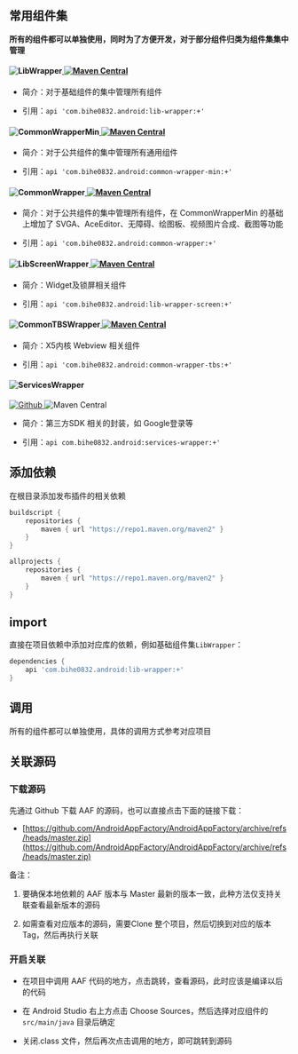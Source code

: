 ## 常用组件集

**所有的组件都可以单独使用，同时为了方便开发，对于部分组件归类为组件集集中管理** 

#### ![LibWrapper](https://img.shields.io/badge/AndroidAppFactory-LibWrapper-brightgreen)[ ![Maven Central](https://img.shields.io/maven-central/v/com.bihe0832.android/lib-wrapper) ](https://search.maven.org/artifact/com.bihe0832.android/lib-wrapper)


- 简介：对于基础组件的集中管理所有组件

- 引用：`api 'com.bihe0832.android:lib-wrapper:+'`

#### ![CommonWrapperMin](https://img.shields.io/badge/AndroidAppFactory-CommonWrapperMin-brightgreen)[ ![Maven Central](https://img.shields.io/maven-central/v/com.bihe0832.android/common-wrapper-min) ](https://search.maven.org/artifact/com.bihe0832.android/common-wrapper-min)

- 简介：对于公共组件的集中管理所有通用组件

- 引用：`api 'com.bihe0832.android:common-wrapper-min:+'`

    
#### ![CommonWrapper](https://img.shields.io/badge/AndroidAppFactory-CommonWrapper-brightgreen)[ ![Maven Central](https://img.shields.io/maven-central/v/com.bihe0832.android/common-wrapper) ](https://search.maven.org/artifact/com.bihe0832.android/common-wrapper)

- 简介：对于公共组件的集中管理所有组件，在 CommonWrapperMin 的基础上增加了 SVGA、AceEditor、无障碍、绘图板、视频图片合成、截图等功能

- 引用：`api 'com.bihe0832.android:common-wrapper:+'`


#### ![LibScreenWrapper](https://img.shields.io/badge/AndroidAppFactory-LibScreenWrapper-brightgreen)[ ![Maven Central](https://img.shields.io/maven-central/v/com.bihe0832.android/lib-wrapper-screen) ](https://search.maven.org/artifact/com.bihe0832.android/lib-wrapper-screen)


- 简介：Widget及锁屏相关组件

- 引用：`api 'com.bihe0832.android:lib-wrapper-screen:+'`

#### ![CommonTBSWrapper](https://img.shields.io/badge/AndroidAppFactory-CommonTBSWrapper-brightgreen)[ ![Maven Central](https://img.shields.io/maven-central/v/com.bihe0832.android/common-wrapper-tbs) ](https://search.maven.org/artifact/com.bihe0832.android/common-wrapper-tbs)


- 简介：X5内核 Webview 相关组件

- 引用：`api 'com.bihe0832.android:common-wrapper-tbs:+'`

#### ![ServicesWrapper](https://img.shields.io/badge/AndroidAppFactory-ServicesWrapper-brightgreen)
[ ![Github](https://img.shields.io/badge/Github-ServicesWrapper-brightgreen?style=social) ](https://github.com/bihe0832/AndroidAppFactory/tree/master/ServicesWrapper)
![Maven Central](https://img.shields.io/maven-central/v/com.bihe0832.android/services-wrapper)

- 简介：第三方SDK 相关的封装，如 Google登录等 

- 引用：`api com.bihe0832.android:services-wrapper:+'`


## 添加依赖

在根目录添加发布插件的相关依赖
```groovy
buildscript {  
    repositories {  
        maven { url "https://repo1.maven.org/maven2" }
    }  
}   

allprojects {  
    repositories {  
        maven { url "https://repo1.maven.org/maven2" }
    }  
}
```  

## import

直接在项目依赖中添加对应库的依赖，例如基础组件集`LibWrapper`：

```groovy
dependencies {
    api 'com.bihe0832.android:lib-wrapper:+'
}
```

## 调用

所有的组件都可以单独使用，具体的调用方式参考对应项目

## 关联源码

### 下载源码

先通过 Github 下载 AAF 的源码，也可以直接点击下面的链接下载：

- [https://github.com/AndroidAppFactory/AndroidAppFactory/archive/refs/heads/master.zip](https://github.com/AndroidAppFactory/AndroidAppFactory/archive/refs/heads/master.zip)

备注：

1. 要确保本地依赖的 AAF 版本与 Master 最新的版本一致，此种方法仅支持关联查看最新版本的源码

2. 如需查看对应版本的源码，需要Clone 整个项目，然后切换到对应的版本Tag，然后再执行关联

### 开启关联

- 在项目中调用 AAF 代码的地方，点击跳转，查看源码，此时应该是编译以后的代码

- 在 Android Studio 右上方点击 Choose Sources，然后选择对应组件的 `src/main/java` 目录后确定

- 关闭.class 文件，然后再次点击调用的地方，即可跳转到源码

